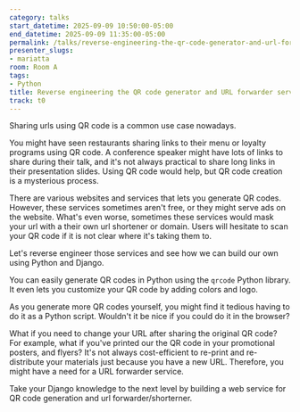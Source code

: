 ```yaml
---
category: talks
start_datetime: 2025-09-09 10:50:00-05:00
end_datetime: 2025-09-09 11:35:00-05:00
permalink: /talks/reverse-engineering-the-qr-code-generator-and-url-forwarder-service/
presenter_slugs:
- mariatta
room: Room A
tags:
- Python
title: Reverse engineering the QR code generator and URL forwarder service
track: t0
---
```


Sharing urls using QR code is a common use case nowadays.

You might have seen restaurants sharing links to their menu or loyalty programs using QR code. A conference speaker might have lots of links to share during their talk, and it's not always practical to share long links in their presentation slides. Using QR code would help, but QR code creation is a mysterious process.

There are various websites and services that lets you generate QR codes. However, these services sometimes aren't free, or they might serve ads on the website. What's even worse, sometimes these services would mask your url with a their own url shortener or domain. Users will hesitate to scan your QR code if it is not clear where it's taking them to.

Let's reverse engineer those services and see how we can build our own using Python and Django.

You can easily generate QR codes in Python using the `qrcode` Python library. It even lets you customize your QR code by adding colors and logo.

As you generate more QR codes yourself, you might find it tedious having to do it as a Python script. Wouldn't it be nice if you could do it in the browser?

What if you need to change your URL after sharing the original QR code? For example, what if you've printed our the QR code in your promotional posters, and flyers? It's not always cost-efficient to re-print and re-distribute your materials just because you have a new URL. Therefore, you might have a need for a URL forwarder service.

Take your Django knowledge to the next level by building a web service for QR code generation and url forwarder/shorterner.